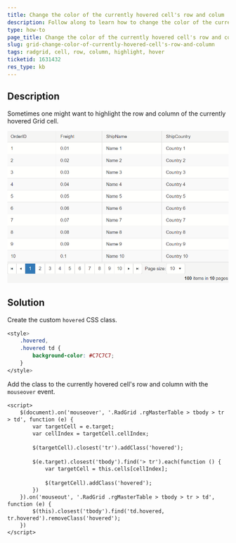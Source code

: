 ```yaml
---
title: Change the color of the currently hovered cell's row and colum
description: Follow along to learn how to change the color of the currently hovered cell's row and colum in RadGrid.
type: how-to
page_title: Change the color of the currently hovered cell's row and colum
slug: grid-change-color-of-currently-hovered-cell's-row-and-column 
tags: radgrid, cell, row, column, highlight, hover
ticketid: 1631432
res_type: kb
---
```


## Description

Sometimes one might want to highlight the row and column of the currently hovered Grid cell.

!["Example row and column highlight"](images/grid-highlight-row-and-column.gif "Example row and column highlight")

## Solution

Create the custom `hovered` CSS class.

````CSS
<style>
    .hovered,
    .hovered td {
        background-color: #C7C7C7;
    }
</style>
````

Add the class to the currently hovered cell's row and column with the `mouseover` event.

````JS
<script>
    $(document).on('mouseover', '.RadGrid .rgMasterTable > tbody > tr > td', function (e) {
        var targetCell = e.target;
        var cellIndex = targetCell.cellIndex;

        $(targetCell).closest('tr').addClass('hovered');

        $(e.target).closest('tbody').find('> tr').each(function () {
            var targetCell = this.cells[cellIndex];

            $(targetCell).addClass('hovered');
        })
    }).on('mouseout', '.RadGrid .rgMasterTable > tbody > tr > td', function (e) {
        $(this).closest('tbody').find('td.hovered, tr.hovered').removeClass('hovered');
    })
</script>
````

 